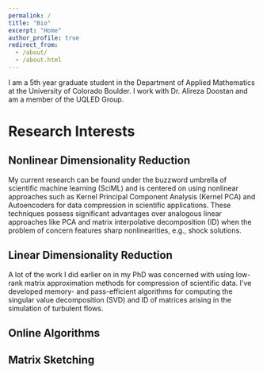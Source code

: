 ```yaml
---
permalink: /
title: "Bio"
excerpt: "Home"
author_profile: true
redirect_from: 
  - /about/
  - /about.html
---
```


I am a 5th year graduate student in the Department of Applied Mathematics at the University of Colorado Boulder. I work with Dr. Alireza Doostan and am a member of the UQLED Group.

Research Interests 
======

Nonlinear Dimensionality Reduction 
------

My current research can be found under the buzzword umbrella of scientific machine learning (SciML) and is centered on using nonlinear approaches such as Kernel Principal Component Analysis (Kernel PCA) and Autoencoders for data compression in scientific applications. These techniques possess significant advantages over analogous linear approaches like PCA and matrix interpolative decomposition (ID) when the problem of concern features sharp nonlinearities, e.g., shock solutions.

Linear Dimensionality Reduction 
------

A lot of the work I did earlier on in my PhD was concerned with using low-rank matrix approximation methods for compression of scientific data. I've developed memory- and pass-efficient algorithms for computing the singular value decomposition (SVD) and ID of matrices arising in the simulation of turbulent flows. 

Online Algorithms 
------



Matrix Sketching
------
